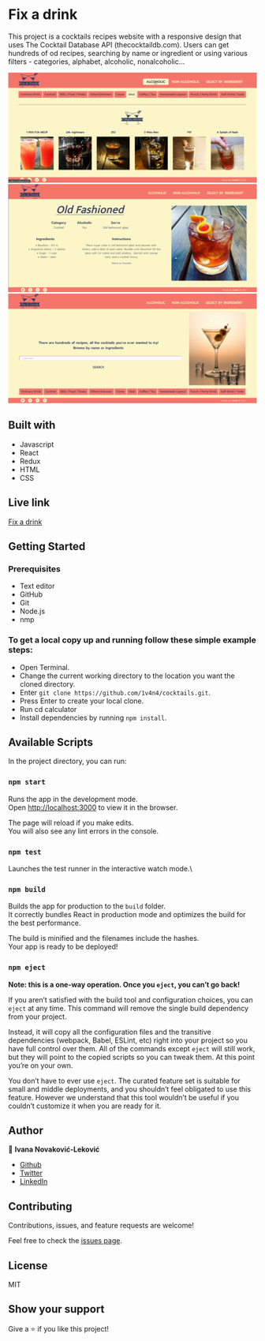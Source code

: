 # Fix a drink
This project is a cocktails recipes website with a responsive design that uses The Cocktail Database API (thecocktaildb.com).
Users can get hundreds of od recipes, searching by name or ingredient or using various filters - categories, alphabet, alcoholic, nonalcoholic...

![Screenshot](./src/assets/screenshot3.png)
![Screenshot](./src/assets/screenshot2.png)
![Screenshot](./src/assets/screenshot1.png)

## Built with
- Javascript
- React
- Redux
- HTML
- CSS

## Live link
[Fix a drink](https://fix-a-drink.netlify.app/)

## Getting Started

### Prerequisites
- Text editor
- GitHub
- Git
- Node.js
- nmp

### To get a local copy up and running follow these simple example steps:

- Open Terminal.
- Change the current working directory to the location you want the cloned directory.
- Enter `git clone https://github.com/1v4n4/cocktails.git`.
- Press Enter to create your local clone.
- Run cd calculator
- Install dependencies by running `npm install`.

## Available Scripts

In the project directory, you can run:

### `npm start`

Runs the app in the development mode.\
Open [http://localhost:3000](http://localhost:3000) to view it in the browser.

The page will reload if you make edits.\
You will also see any lint errors in the console.

### `npm test`

Launches the test runner in the interactive watch mode.\

### `npm build`

Builds the app for production to the `build` folder.\
It correctly bundles React in production mode and optimizes the build for the best performance.

The build is minified and the filenames include the hashes.\
Your app is ready to be deployed!

### `npm eject`

**Note: this is a one-way operation. Once you `eject`, you can’t go back!**

If you aren’t satisfied with the build tool and configuration choices, you can `eject` at any time. This command will remove the single build dependency from your project.

Instead, it will copy all the configuration files and the transitive dependencies (webpack, Babel, ESLint, etc) right into your project so you have full control over them. All of the commands except `eject` will still work, but they will point to the copied scripts so you can tweak them. At this point you’re on your own.

You don’t have to ever use `eject`. The curated feature set is suitable for small and middle deployments, and you shouldn’t feel obligated to use this feature. However we understand that this tool wouldn’t be useful if you couldn’t customize it when you are ready for it.

## Author
👤 **Ivana Novaković-Leković**

- [Github](https://github.com/1v4n4)
- [Twitter](https://twitter.com/_1v4n4)
- [LinkedIn](https://www.linkedin.com/in/1v4n4/)

## Contributing

Contributions, issues, and feature requests are welcome!

Feel free to check the [issues page](https://github.com/1v4n4/cocktails/issues).

## License
MIT

## Show your support

Give a ⭐️ if you like this project!
